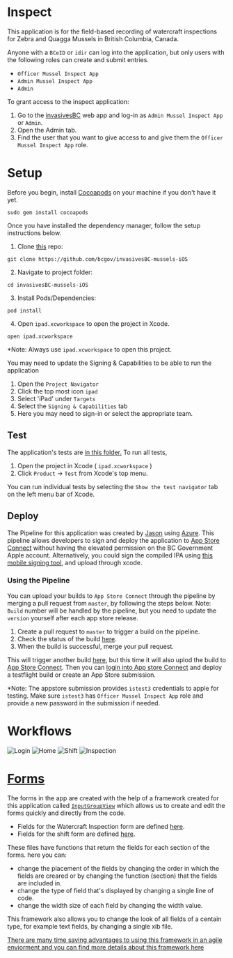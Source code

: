 # Inspect

This application is for the field-based recording of watercraft inspections for Zebra and Quagga Mussels in British Columbia, Canada.&nbsp;

Anyone with a `BCeID` or `idir` can log into the application, but only users with the following roles can create and submit entries.
- `Officer Mussel Inspect App`
- `Admin Mussel Inspect App`
- `Admin`

To grant access to the inspect application:
1) Go to the [invasivesBC](https://invasivesbc.pathfinder.gov.bc.ca/admin) web app and log-in as `Admin Mussel Inspect App` or `Admin`.
2) Open the Admin tab.
3) Find the user that you want to give access to and give them the `Officer Mussel Inspect App` role.

# Setup

Before you begin, install [Cocoapods](https://cocoapods.org) on your machine if you don't have it yet.
```
sudo gem install cocoapods
```
Once you have installed the dependency manager, follow the setup instructions below. 

1) Clone [this](https://github.com/bcgov/invasivesBC-mussels-iOS) repo:
```
git clone https://github.com/bcgov/invasivesBC-mussels-iOS
```
2) Navigate to project folder:
```
cd invasivesBC-mussels-iOS
```
3)  Install Pods/Dependencies:
```
pod install
```
4) Open `ipad.xcworkspace` to open the project in Xcode.
```
open ipad.xcworkspace
```

*Note: Always use `ipad.xcworkspace` to open this project.

You may need to update the Signing & Capabilities to be able to run the application
1) Open the `Project Navigator`
2) Click the top most icon `ipad`
3) Select 'iPad' under `Targets`
3) Select the `Signing & Capabilities` tab
4) Here you may need to sign-in or select the appropriate team.

## Test
The application's tests are [in this folder.](https://github.com/bcgov/invasivesBC-mussels-iOS/tree/master/ipadTests)
To run all tests, 
1) Open the project in Xcode ( `ipad.xcworkspace` ) 
2) Click `Product` -> `Test` from Xcode's top menu.

You can run individual tests by selecting the `Show the test navigator` tab on the left menu bar of Xcode.


## Deploy

The Pipeline for this application was created by [Jason](https://github.com/jleach) using [Azure](https://docs.microsoft.com/en-us/azure/devops/pipelines/ecosystems/xcode?view=azure-devops).
This pipeline allows developers to sign and deploy the application to [App Store Connect](https://appstoreconnect.apple.com/login) without having the elevated permission on the BC Government Apple account.
Alternatively, you could sign the compiled IPA using [this mobile signing tool](https://signing-web-devhub-prod.pathfinder.gov.bc.ca/?intention=LOGIN#error=login_required), and upload through xcode.

### Using the Pipeline
You can upload your builds to `App Store Connect` through the pipeline by merging a pull request from `master`, by following the steps below.
Note: `Build` number will be handled by the pipeline, but you need to update the `version` yourself after each app store release.
 1) Create a pull request to `master` to trigger a build on the pipeline.
 2) Check the status of the build [here](https://fullboar.visualstudio.com/Invasive%20Species%20BC/_build?definitionId=10&_a=summary).
 3) When the build is successful, merge your pull request.
 
 This will trigger another build [here](https://fullboar.visualstudio.com/Invasive%20Species%20BC/_build?definitionId=10&_a=summary), but this time it will also uplod the build to [App Store Connect](https://appstoreconnect.apple.com/login).
 Then you can [login into App store Connect](https://appstoreconnect.apple.com/login) and deploy a testflight build or create an App Store submission. 

*Note: The appstore submission provides `istest3` credentials to apple for testing. Make sure `istest3` has `Officer Mussel Inspect App` role and provide a new password in the submission if needed.

# Workflows

![Login](https://github.com/bcgov/invasivesBC-mussels-iOS/blob/master/Workflow-login.jpg)
![Home](https://github.com/bcgov/invasivesBC-mussels-iOS/blob/master/Workflow-home.jpg)
![Shift](https://github.com/bcgov/invasivesBC-mussels-iOS/blob/master/Workflow-shift.jpg)
![Inspection](https://github.com/bcgov/invasivesBC-mussels-iOS/blob/master/Workflow-inspection.jpg)

# [Forms](https://github.com/bcgov/invasivesBC-mussels-iOS/tree/master/ipad/Views/Form)
The forms in the app are created with the help of a framework created for this application called [`InputGroupView`](https://github.com/bcgov/invasivesBC-mussels-iOS/tree/master/ipad/Views/Form) which allows us to create and edit the forms quickly and directly from the code.&nbsp;

- Fields for the Watercraft Inspection form are defined [here](https://github.com/bcgov/invasivesBC-mussels-iOS/tree/master/ipad/Models/Waterfract%20Inspection/Form%20Fields).
- Fields for the shift form are defined [here](https://github.com/bcgov/invasivesBC-mussels-iOS/tree/master/ipad/Models/Shift/Form%20Fields).

These files have functions that return the fields for each section of the forms. here you can:
- change the placement of the fields by changing the order in which the fields are creared or by changing the function (section) that the fields are included in.
- change the type of field that's displayed by changing a single line of code.
- change the width size of each field by changing the width value.

This framework also allows you to change the look of all fields of a centain type, for example text fields, by changing a single xib file.&nbsp;

[There are many time saving advantages to using this framework in an agile enviorment and you can find more details about this framework here](https://github.com/bcgov/invasivesBC-mussels-iOS/tree/master/ipad/Views/Form)